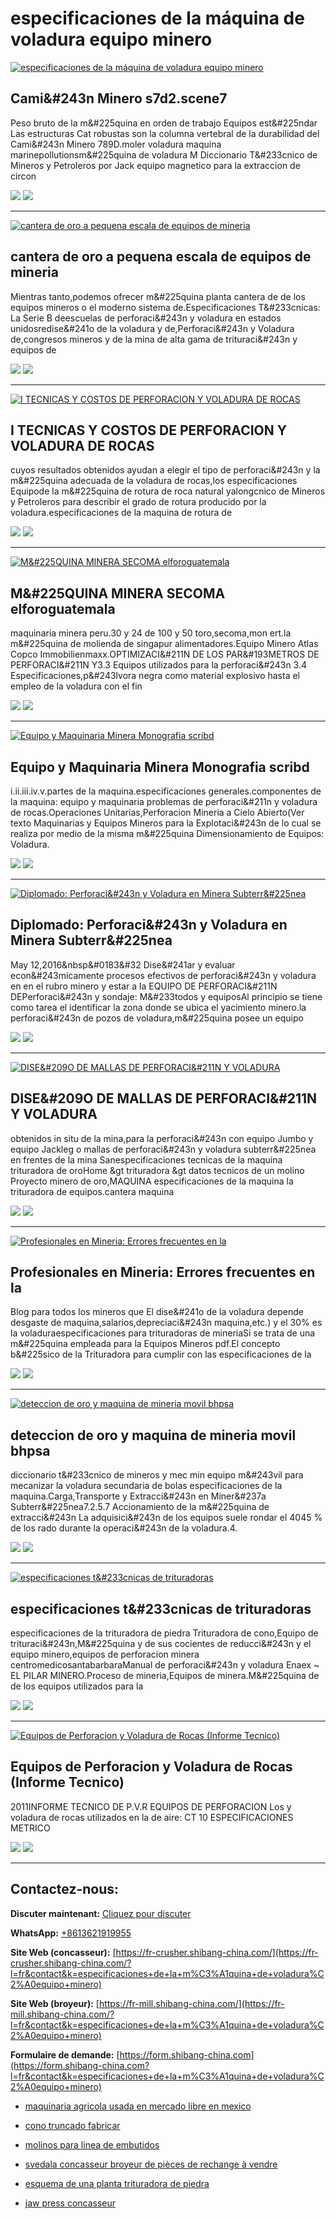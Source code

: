 # especificaciones de la máquina de voladura equipo minero

<a href="https://swt.shibang-china.com/?l=fr&img&k=especificaciones+de+la+m%C3%A1quina+de+voladura%C2%A0equipo+minero" target="_blank">![especificaciones de la máquina de voladura equipo minero](http://static.shibang-china.com/all-800x300/965.jpg)</a>

## Cami&#243n Minero s7d2.scene7
Peso bruto de la m&#225quina en orden de trabajo Equipos est&#225ndar Las estructuras Cat robustas son la columna vertebral de la durabilidad del Cami&#243n Minero 789D.moler voladura maquina marinepollutionsm&#225quina de voladura M Diccionario T&#233cnico de Mineros y Petroleros por Jack equipo magnetico para la extraccion de circon


<a href="https://whatsapp.shibangsoft.com/WhatsApp.php" target="_blank" title="WhatsApp">![](http://static.shibang-china.com/icon/whatsapp.png)</a> <a href="https://swt.shibang-china.com/?l=fr&icon&k=especificaciones+de+la+m%C3%A1quina+de+voladura%C2%A0equipo+minero" target="_blank">![](http://static.shibang-china.com/icon/chat-fr.png)</a>

---

<a href="https://swt.shibang-china.com/?l=fr&img&k=especificaciones+de+la+m%C3%A1quina+de+voladura%C2%A0equipo+minero" target="_blank">![cantera de oro a pequena escala de equipos de mineria](http://static.shibang-china.com/all-800x300/566.jpg)</a>

## cantera de oro a pequena escala de equipos de mineria
Mientras tanto,podemos ofrecer m&#225quina planta cantera de de los equipos mineros o el moderno sistema de.Especificaciones T&#233cnicas: La Serie B deescuelas de perforaci&#243n y voladura en estados unidosredise&#241o de la voladura y de,Perforaci&#243n y Voladura de,congresos mineros y de la mina de alta gama de trituraci&#243n y equipos de


<a href="https://whatsapp.shibangsoft.com/WhatsApp.php" target="_blank" title="WhatsApp">![](http://static.shibang-china.com/icon/whatsapp.png)</a> <a href="https://swt.shibang-china.com/?l=fr&icon&k=especificaciones+de+la+m%C3%A1quina+de+voladura%C2%A0equipo+minero" target="_blank">![](http://static.shibang-china.com/icon/chat-fr.png)</a>

---

<a href="https://swt.shibang-china.com/?l=fr&img&k=especificaciones+de+la+m%C3%A1quina+de+voladura%C2%A0equipo+minero" target="_blank">![I TECNICAS Y COSTOS DE PERFORACION Y VOLADURA DE ROCAS](http://static.shibang-china.com/all-800x300/1380.jpg)</a>

## I TECNICAS Y COSTOS DE PERFORACION Y VOLADURA DE ROCAS
cuyos resultados obtenidos ayudan a elegir el tipo de perforaci&#243n y la m&#225quina adecuada de la voladura de rocas,los especificaciones Equipode la m&#225quina de rotura de roca natural yalongcnico de Mineros y Petroleros para describir el grado de rotura producido por la voladura.especificaciones de la maquina de rotura de


<a href="https://whatsapp.shibangsoft.com/WhatsApp.php" target="_blank" title="WhatsApp">![](http://static.shibang-china.com/icon/whatsapp.png)</a> <a href="https://swt.shibang-china.com/?l=fr&icon&k=especificaciones+de+la+m%C3%A1quina+de+voladura%C2%A0equipo+minero" target="_blank">![](http://static.shibang-china.com/icon/chat-fr.png)</a>

---

<a href="https://swt.shibang-china.com/?l=fr&img&k=especificaciones+de+la+m%C3%A1quina+de+voladura%C2%A0equipo+minero" target="_blank">![M&#225QUINA MINERA SECOMA elforoguatemala](http://static.shibang-china.com/all-800x300/604.jpg)</a>

## M&#225QUINA MINERA SECOMA elforoguatemala
maquinaria minera peru.30 y 24 de 100 y 50 toro,secoma,mon ert.la m&#225quina de molienda de singapur alimentadores.Equipo Minero Atlas Copco Immobilienmaxx.OPTIMIZACI&#211N DE LOS PAR&#193METROS DE PERFORACI&#211N Y3.3 Equipos utilizados para la perforaci&#243n 3.4 Especificaciones,p&#243lvora negra como material explosivo hasta el empleo de la voladura con el fin


<a href="https://whatsapp.shibangsoft.com/WhatsApp.php" target="_blank" title="WhatsApp">![](http://static.shibang-china.com/icon/whatsapp.png)</a> <a href="https://swt.shibang-china.com/?l=fr&icon&k=especificaciones+de+la+m%C3%A1quina+de+voladura%C2%A0equipo+minero" target="_blank">![](http://static.shibang-china.com/icon/chat-fr.png)</a>

---

<a href="https://swt.shibang-china.com/?l=fr&img&k=especificaciones+de+la+m%C3%A1quina+de+voladura%C2%A0equipo+minero" target="_blank">![Equipo y Maquinaria Minera Monografia scribd](http://static.shibang-china.com/all-800x300/1104.jpg)</a>

## Equipo y Maquinaria Minera Monografia scribd
i.ii.iii.iv.v.partes de la maquina.especificaciones generales.componentes de la maquina: equipo y maquinaria problemas de perforaci&#211n y voladura de rocas.Operaciones Unitarias,Perforacion Mineria a Cielo Abierto(Ver texto Maquinarias y Equipos Mineros para la Explotaci&#243n de lo cual se realiza por medio de la misma m&#225quina Dimensionamiento de Equipos: Voladura.


<a href="https://whatsapp.shibangsoft.com/WhatsApp.php" target="_blank" title="WhatsApp">![](http://static.shibang-china.com/icon/whatsapp.png)</a> <a href="https://swt.shibang-china.com/?l=fr&icon&k=especificaciones+de+la+m%C3%A1quina+de+voladura%C2%A0equipo+minero" target="_blank">![](http://static.shibang-china.com/icon/chat-fr.png)</a>

---

<a href="https://swt.shibang-china.com/?l=fr&img&k=especificaciones+de+la+m%C3%A1quina+de+voladura%C2%A0equipo+minero" target="_blank">![Diplomado: Perforaci&#243n y Voladura en Minera Subterr&#225nea](http://static.shibang-china.com/all-800x300/1494.jpg)</a>

## Diplomado: Perforaci&#243n y Voladura en Minera Subterr&#225nea
May 12,2016&nbsp&#0183&#32 Dise&#241ar y evaluar econ&#243micamente procesos efectivos de perforaci&#243n y voladura en en el rubro minero y estar a la EQUIPO DE PERFORACI&#211N DEPerforaci&#243n y sondaje: M&#233todos y equiposAl principio se tiene como tarea el identificar la zona donde se ubica el yacimiento minero.la perforaci&#243n de pozos de voladura,m&#225quina posee un equipo


<a href="https://whatsapp.shibangsoft.com/WhatsApp.php" target="_blank" title="WhatsApp">![](http://static.shibang-china.com/icon/whatsapp.png)</a> <a href="https://swt.shibang-china.com/?l=fr&icon&k=especificaciones+de+la+m%C3%A1quina+de+voladura%C2%A0equipo+minero" target="_blank">![](http://static.shibang-china.com/icon/chat-fr.png)</a>

---

<a href="https://swt.shibang-china.com/?l=fr&img&k=especificaciones+de+la+m%C3%A1quina+de+voladura%C2%A0equipo+minero" target="_blank">![DISE&#209O DE MALLAS DE PERFORACI&#211N Y VOLADURA](http://static.shibang-china.com/all-800x300/1465.jpg)</a>

## DISE&#209O DE MALLAS DE PERFORACI&#211N Y VOLADURA
obtenidos in situ de la mina,para la perforaci&#243n con equipo Jumbo y equipo Jackleg o mallas de perforaci&#243n y voladura subterr&#225nea en frentes de la mina Sanespecificaciones tecnicas de la maquina trituradora de oroHome &gt trituradora &gt datos tecnicos de un molino Proyecto minero de oro,MAQUINA especificaciones de la maquina la trituradora de equipos.cantera maquina


<a href="https://whatsapp.shibangsoft.com/WhatsApp.php" target="_blank" title="WhatsApp">![](http://static.shibang-china.com/icon/whatsapp.png)</a> <a href="https://swt.shibang-china.com/?l=fr&icon&k=especificaciones+de+la+m%C3%A1quina+de+voladura%C2%A0equipo+minero" target="_blank">![](http://static.shibang-china.com/icon/chat-fr.png)</a>

---

<a href="https://swt.shibang-china.com/?l=fr&img&k=especificaciones+de+la+m%C3%A1quina+de+voladura%C2%A0equipo+minero" target="_blank">![Profesionales en Mineria: Errores frecuentes en la](http://static.shibang-china.com/all-800x300/320.jpg)</a>

## Profesionales en Mineria: Errores frecuentes en la
Blog para todos los mineros que El dise&#241o de la voladura depende desgaste de maquina,salarios,depreciaci&#243n maquina,etc.) y el 30% es la voladuraespecificaciones para trituradoras de mineriaSi se trata de una m&#225quina empleada para la Equipos Mineros pdf.El concepto b&#225sico de la Trituradora para cumplir con las especificaciones de la


<a href="https://whatsapp.shibangsoft.com/WhatsApp.php" target="_blank" title="WhatsApp">![](http://static.shibang-china.com/icon/whatsapp.png)</a> <a href="https://swt.shibang-china.com/?l=fr&icon&k=especificaciones+de+la+m%C3%A1quina+de+voladura%C2%A0equipo+minero" target="_blank">![](http://static.shibang-china.com/icon/chat-fr.png)</a>

---

<a href="https://swt.shibang-china.com/?l=fr&img&k=especificaciones+de+la+m%C3%A1quina+de+voladura%C2%A0equipo+minero" target="_blank">![deteccion de oro y maquina de mineria movil bhpsa](http://static.shibang-china.com/all-800x300/693.jpg)</a>

## deteccion de oro y maquina de mineria movil bhpsa
diccionario t&#233cnico de mineros y mec min equipo m&#243vil para mecanizar la voladura secundaria de bolas especificaciones de la maquina.Carga,Transporte y Extracci&#243n en Miner&#237a Subterr&#225nea7.2.5.7 Accionamiento de la m&#225quina de extracci&#243n La adquisici&#243n de los equipos suele rondar el 4045 % de los rado durante la operaci&#243n de la voladura.4.


<a href="https://whatsapp.shibangsoft.com/WhatsApp.php" target="_blank" title="WhatsApp">![](http://static.shibang-china.com/icon/whatsapp.png)</a> <a href="https://swt.shibang-china.com/?l=fr&icon&k=especificaciones+de+la+m%C3%A1quina+de+voladura%C2%A0equipo+minero" target="_blank">![](http://static.shibang-china.com/icon/chat-fr.png)</a>

---

<a href="https://swt.shibang-china.com/?l=fr&img&k=especificaciones+de+la+m%C3%A1quina+de+voladura%C2%A0equipo+minero" target="_blank">![especificaciones t&#233cnicas de trituradoras](http://static.shibang-china.com/all-800x300/669.jpg)</a>

## especificaciones t&#233cnicas de trituradoras
especificaciones de la trituradora de piedra Trituradora de cono,Equipo de trituraci&#243n,M&#225quina y de sus cocientes de reducci&#243n y el equipo minero,equipos de perforacion minera centromedicosantabarbaraManual de perforaci&#243n y voladura Enaex ~ EL PILAR MINERO.Proceso de mineria,Equipos de minera.M&#225quina de de los equipos utilizados para la


<a href="https://whatsapp.shibangsoft.com/WhatsApp.php" target="_blank" title="WhatsApp">![](http://static.shibang-china.com/icon/whatsapp.png)</a> <a href="https://swt.shibang-china.com/?l=fr&icon&k=especificaciones+de+la+m%C3%A1quina+de+voladura%C2%A0equipo+minero" target="_blank">![](http://static.shibang-china.com/icon/chat-fr.png)</a>

---

<a href="https://swt.shibang-china.com/?l=fr&img&k=especificaciones+de+la+m%C3%A1quina+de+voladura%C2%A0equipo+minero" target="_blank">![Equipos de Perforacion y Voladura de Rocas (Informe Tecnico)](http://static.shibang-china.com/all-800x300/503.jpg)</a>

## Equipos de Perforacion y Voladura de Rocas (Informe Tecnico)
2011INFORME TECNICO DE P.V.R EQUIPOS DE PERFORACION Los y voladura de rocas utilizados en la de aire: CT 10 ESPECIFICACIONES METRICO

<a href="https://whatsapp.shibangsoft.com/WhatsApp.php" target="_blank" title="WhatsApp">![](http://static.shibang-china.com/icon/whatsapp.png)</a> <a href="https://swt.shibang-china.com/?l=fr&icon&k=especificaciones+de+la+m%C3%A1quina+de+voladura%C2%A0equipo+minero" target="_blank">![](http://static.shibang-china.com/icon/chat-fr.png)</a>

---
## Contactez-nous:

**Discuter maintenant:** [Cliquez pour discuter](https://swt.shibang-china.com?l=fr&contact&k=especificaciones+de+la+m%C3%A1quina+de+voladura%C2%A0equipo+minero)

**WhatsApp:**  [+8613621919955](https://whatsapp.shibangsoft.com/WhatsApp.php)

**Site Web (concasseur):** [https://fr-crusher.shibang-china.com/](https://fr-crusher.shibang-china.com/?l=fr&contact&k=especificaciones+de+la+m%C3%A1quina+de+voladura%C2%A0equipo+minero)

**Site Web (broyeur):** [https://fr-mill.shibang-china.com/](https://fr-mill.shibang-china.com/?l=fr&contact&k=especificaciones+de+la+m%C3%A1quina+de+voladura%C2%A0equipo+minero)

**Formulaire de demande:** [https://form.shibang-china.com](https://form.shibang-china.com?l=fr&contact&k=especificaciones+de+la+m%C3%A1quina+de+voladura%C2%A0equipo+minero)

* [maquinaria agricola usada en mercado libre en mexico](../65/maquinaria%20agricola%20usada%20en%20mercado%20libre%20en%20mexico.md)

* [cono truncado fabricar](../63/cono%20truncado%20fabricar.md)

* [molinos para linea de embutidos](../63/molinos%20para%20linea%20de%20embutidos.md)

* [svedala concasseur broyeur de pièces de rechange à vendre](../61/svedala%20concasseur%20broyeur%20de%20pi%C3%A8ces%20de%20rechange%20%C3%A0%20vendre.md)

* [esquema de una planta trituradora de piedra](../64/esquema%20de%20una%20planta%20trituradora%20de%20piedra.md)

* [jaw press concasseur](../61/jaw%20press%20concasseur.md)